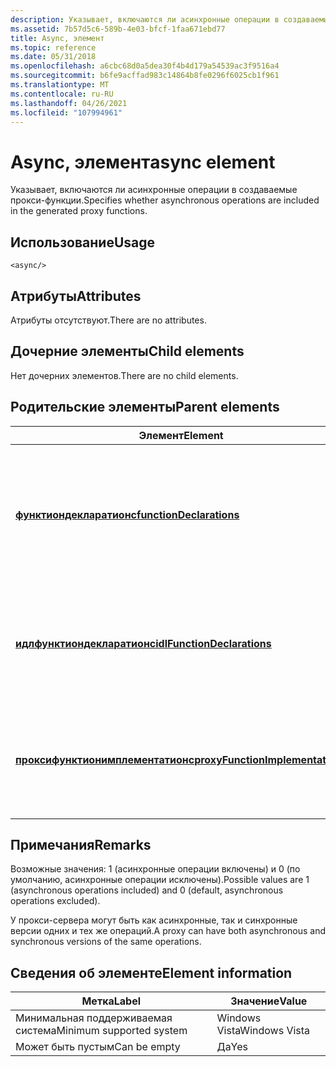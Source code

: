 ```yaml
---
description: Указывает, включаются ли асинхронные операции в создаваемые прокси-функции.
ms.assetid: 7b57d5c6-589b-4e03-bfcf-1faa671ebd77
title: Async, элемент
ms.topic: reference
ms.date: 05/31/2018
ms.openlocfilehash: a6cbc68d0a5dea30f4b4d179a54539ac3f9516a4
ms.sourcegitcommit: b6fe9acffad983c14864b8fe0296f6025cb1f961
ms.translationtype: MT
ms.contentlocale: ru-RU
ms.lasthandoff: 04/26/2021
ms.locfileid: "107994961"
---
```

# <a name="async-element"></a><span data-ttu-id="aa305-103">Async, элемент</span><span class="sxs-lookup"><span data-stu-id="aa305-103">async element</span></span>

<span data-ttu-id="aa305-104">Указывает, включаются ли асинхронные операции в создаваемые прокси-функции.</span><span class="sxs-lookup"><span data-stu-id="aa305-104">Specifies whether asynchronous operations are included in the generated proxy functions.</span></span>

## <a name="usage"></a><span data-ttu-id="aa305-105">Использование</span><span class="sxs-lookup"><span data-stu-id="aa305-105">Usage</span></span>

``` syntax
<async/>
```

## <a name="attributes"></a><span data-ttu-id="aa305-106">Атрибуты</span><span class="sxs-lookup"><span data-stu-id="aa305-106">Attributes</span></span>

<span data-ttu-id="aa305-107">Атрибуты отсутствуют.</span><span class="sxs-lookup"><span data-stu-id="aa305-107">There are no attributes.</span></span>

## <a name="child-elements"></a><span data-ttu-id="aa305-108">Дочерние элементы</span><span class="sxs-lookup"><span data-stu-id="aa305-108">Child elements</span></span>

<span data-ttu-id="aa305-109">Нет дочерних элементов.</span><span class="sxs-lookup"><span data-stu-id="aa305-109">There are no child elements.</span></span>

## <a name="parent-elements"></a><span data-ttu-id="aa305-110">Родительские элементы</span><span class="sxs-lookup"><span data-stu-id="aa305-110">Parent elements</span></span>



| <span data-ttu-id="aa305-111">Элемент</span><span class="sxs-lookup"><span data-stu-id="aa305-111">Element</span></span>                                                                         | <span data-ttu-id="aa305-112">Описание</span><span class="sxs-lookup"><span data-stu-id="aa305-112">Description</span></span>                                                                                                |
|---------------------------------------------------------------------------------|------------------------------------------------------------------------------------------------------------|
| [<span data-ttu-id="aa305-113">**функтиондекларатионс**</span><span class="sxs-lookup"><span data-stu-id="aa305-113">**functionDeclarations**</span></span>](functiondeclarations.md)<br/>                 | <span data-ttu-id="aa305-114">Создает объявления реализации для функций-посредников для операций с типом порта.</span><span class="sxs-lookup"><span data-stu-id="aa305-114">Generates implementation declarations for proxy functions for port type operations.</span></span><br/> <br/> |
| [<span data-ttu-id="aa305-115">**идлфунктиондекларатионс**</span><span class="sxs-lookup"><span data-stu-id="aa305-115">**idlFunctionDeclarations**</span></span>](idlfunctiondeclarations.md)<br/>           | <span data-ttu-id="aa305-116">Создает объявления IDL для функций-посредников для операций с типом порта.</span><span class="sxs-lookup"><span data-stu-id="aa305-116">Generates IDL declarations for proxy functions for port type operations.</span></span><br/> <br/>            |
| [<span data-ttu-id="aa305-117">**проксифунктионимплементатионс**</span><span class="sxs-lookup"><span data-stu-id="aa305-117">**proxyFunctionImplementations**</span></span>](proxyfunctionimplementations.md)<br/> | <span data-ttu-id="aa305-118">Создает реализации для функций-посредников для операций с типом порта.</span><span class="sxs-lookup"><span data-stu-id="aa305-118">Generates implementations for proxy functions for port type operations.</span></span><br/> <br/>             |



## <a name="remarks"></a><span data-ttu-id="aa305-119">Примечания</span><span class="sxs-lookup"><span data-stu-id="aa305-119">Remarks</span></span>

<span data-ttu-id="aa305-120">Возможные значения: 1 (асинхронные операции включены) и 0 (по умолчанию, асинхронные операции исключены).</span><span class="sxs-lookup"><span data-stu-id="aa305-120">Possible values are 1 (asynchronous operations included) and 0 (default, asynchronous operations excluded).</span></span>

<span data-ttu-id="aa305-121">У прокси-сервера могут быть как асинхронные, так и синхронные версии одних и тех же операций.</span><span class="sxs-lookup"><span data-stu-id="aa305-121">A proxy can have both asynchronous and synchronous versions of the same operations.</span></span>

## <a name="element-information"></a><span data-ttu-id="aa305-122">Сведения об элементе</span><span class="sxs-lookup"><span data-stu-id="aa305-122">Element information</span></span>



| <span data-ttu-id="aa305-123">Метка</span><span class="sxs-lookup"><span data-stu-id="aa305-123">Label</span></span> | <span data-ttu-id="aa305-124">Значение</span><span class="sxs-lookup"><span data-stu-id="aa305-124">Value</span></span> |
|-------------------------------------|---------------|
| <span data-ttu-id="aa305-125">Минимальная поддерживаемая система</span><span class="sxs-lookup"><span data-stu-id="aa305-125">Minimum supported system</span></span><br/> | <span data-ttu-id="aa305-126">Windows Vista</span><span class="sxs-lookup"><span data-stu-id="aa305-126">Windows Vista</span></span> |
| <span data-ttu-id="aa305-127">Может быть пустым</span><span class="sxs-lookup"><span data-stu-id="aa305-127">Can be empty</span></span>                        | <span data-ttu-id="aa305-128">Да</span><span class="sxs-lookup"><span data-stu-id="aa305-128">Yes</span></span>           |



 

 




